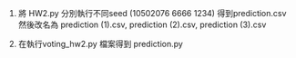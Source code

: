 1. 將 HW2.py 分別執行不同seed (10502076 6666 1234) 得到prediction.csv 
   然後改名為 prediction (1).csv, prediction (2).csv, prediction (3).csv

2. 在執行voting_hw2.py 檔案得到 prediction.py